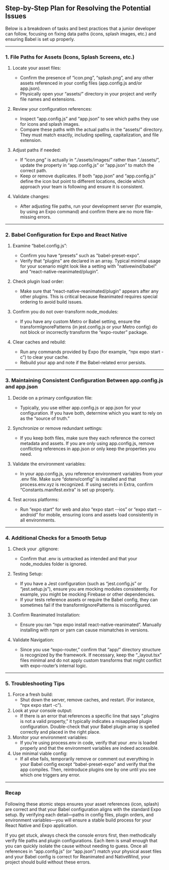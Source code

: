 ## Step-by-Step Plan for Resolving the Potential Issues

Below is a breakdown of tasks and best practices that a junior developer can follow, focusing on fixing data paths (icons, splash images, etc.) and ensuring Babel is set up properly.

---

### 1. File Paths for Assets (Icons, Splash Screens, etc.)

1. Locate your asset files:
   - Confirm the presence of “icon.png”, “splash.png”, and any other assets referenced in your config files (app.config.js and/or app.json).
   - Physically open your “assets/” directory in your project and verify file names and extensions.

2. Review your configuration references:
   - Inspect “app.config.js” and “app.json” to see which paths they use for icons and splash images.
   - Compare these paths with the actual paths in the “assets/” directory. They must match exactly, including spelling, capitalization, and file extension.

3. Adjust paths if needed:
   - If “icon.png” is actually in “./assets/images/” rather than “./assets/”, update the property in “app.config.js” or “app.json” to match the correct path.
   - Keep or remove duplicates. If both “app.json” and “app.config.js” define the icon but point to different locations, decide which approach your team is following and ensure it is consistent.

4. Validate changes:
   - After adjusting file paths, run your development server (for example, by using an Expo command) and confirm there are no more file-missing errors.

---

### 2. Babel Configuration for Expo and React Native

1. Examine “babel.config.js”:
   - Confirm you have “presets” such as "babel-preset-expo".
   - Verify that “plugins” are declared in an array. Typical minimal usage for your scenario might look like a setting with "nativewind/babel" and “react-native-reanimated/plugin”.

2. Check plugin load order:
   - Make sure that “react-native-reanimated/plugin” appears after any other plugins. This is critical because Reanimated requires special ordering to avoid build issues.

3. Confirm you do not over-transform node_modules:
   - If you have any custom Metro or Babel setting, ensure the transformIgnorePatterns (in jest.config.js or your Metro config) do not block or incorrectly transform the “expo-router” package.

4. Clear caches and rebuild:
   - Run any commands provided by Expo (for example, “npx expo start -c”) to clear your cache.
   - Rebuild your app and note if the Babel-related error persists.

---

### 3. Maintaining Consistent Configuration Between app.config.js and app.json

1. Decide on a primary configuration file:
   - Typically, you use either app.config.js or app.json for your configuration. If you have both, determine which you want to rely on as the “source of truth.”

2. Synchronize or remove redundant settings:
   - If you keep both files, make sure they each reference the correct metadata and assets. If you are only using app.config.js, remove conflicting references in app.json or only keep the properties you need.

3. Validate the environment variables:
   - In your app.config.js, you reference environment variables from your .env file. Make sure “dotenv/config” is installed and that process.env.xyz is recognized. If using secrets in Extra, confirm “Constants.manifest.extra” is set up properly.

4. Test across platforms:
   - Run “expo start” for web and also “expo start --ios” or “expo start --android” for mobile, ensuring icons and assets load consistently in all environments.

---

### 4. Additional Checks for a Smooth Setup

1. Check your .gitignore:
   - Confirm that .env is untracked as intended and that your node_modules folder is ignored.

2. Testing Setup:
   - If you have a Jest configuration (such as “jest.config.js” or “jest.setup.js”), ensure you are mocking modules consistently. For example, you might be mocking Firebase or other dependencies.
   - If your tests reference assets or require the Babel config, they can sometimes fail if the transformIgnorePatterns is misconfigured.

3. Confirm Reanimated Installation:
   - Ensure you ran “npx expo install react-native-reanimated”. Manually installing with npm or yarn can cause mismatches in versions.

4. Validate Navigation:
   - Since you use “expo-router,” confirm that “app/” directory structure is recognized by the framework. If necessary, keep the “_layout.tsx” files minimal and do not apply custom transforms that might conflict with expo-router’s internal logic.

---

### 5. Troubleshooting Tips

1. Force a fresh build:
   - Shut down the server, remove caches, and restart. (For instance, “npx expo start -c”).
2. Look at your console output:
   - If there is an error that references a specific line that says “.plugins is not a valid property,” it typically indicates a misapplied plugin configuration. Double-check that your Babel plugin array is spelled correctly and placed in the right place.
3. Monitor your environment variables:
   - If you’re using process.env in code, verify that your .env is loaded properly and that the environment variables are indeed accessible.
4. Use minimal viable config:
   - If all else fails, temporarily remove or comment out everything in your Babel config except “babel-preset-expo” and verify that the app compiles. Then, reintroduce plugins one by one until you see which one triggers any error.

---

### Recap

Following these atomic steps ensures your asset references (icon, splash) are correct and that your Babel configuration aligns with the standard Expo setup. By verifying each detail—paths in config files, plugin orders, and environment variables—you will ensure a stable build process for your React Native and Expo application.

If you get stuck, always check the console errors first, then methodically verify file paths and plugin configurations. Each item is small enough that you can quickly isolate the cause without needing to guess. Once all references in “app.config.js” (or “app.json”) match your physical asset files and your Babel config is correct for Reanimated and NativeWind, your project should build without these errors.
```
